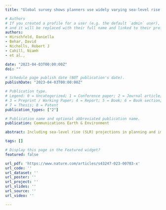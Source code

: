 ```yaml
---
title: "Global survey shows planners use widely varying sea-level rise projections for coastal adaptation"

# Authors
# If you created a profile for a user (e.g. the default `admin` user), write the username (folder name) here 
# and it will be replaced with their full name and linked to their profile.
authors:
- Hirschfeld, Daniella
- Behar, David
- Nicholls, Robert J
- Cahill, Niamh 
- et al.,

date: "2023-04-03T00:00:00Z"
doi: ""

# Schedule page publish date (NOT publication's date).
publishDate: "2023-04-03T00:00:00Z"

# Publication type.
# Legend: 0 = Uncategorized; 1 = Conference paper; 2 = Journal article;
# 3 = Preprint / Working Paper; 4 = Report; 5 = Book; 6 = Book section;
# 7 = Thesis; 8 = Patent
publication_types: ["2"]

# Publication name and optional abbreviated publication name.
publication: Communications Earth & Environment

abstract: Including sea-level rise (SLR) projections in planning and implementing coastal adaptation is crucial. Here we analyze the first global survey on the use of SLR projections for 2050 and 2100. 

tags: []

# Display this page in the Featured widget?
featured: false

url_pdf: 'https://www.nature.com/articles/s43247-023-00703-x'
url_code: ''
url_dataset: ''
url_poster: ''
url_project: ''
url_slides: ''
url_source: ''
url_video: ''

---
```

